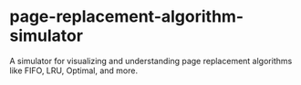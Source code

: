 # page-replacement-algorithm-simulator
A simulator for visualizing and understanding page replacement algorithms like FIFO, LRU, Optimal, and more.
